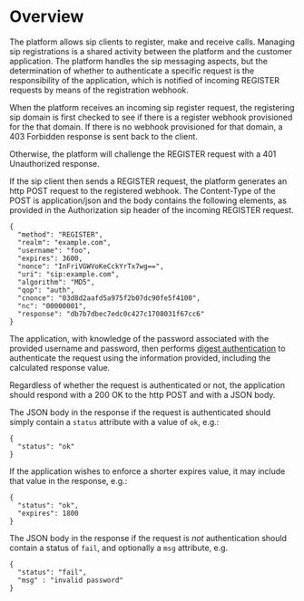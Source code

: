 # Overview
The platform allows sip clients to register, make and receive calls.  Managing sip registrations is a shared  activity between the platform and the customer application.  The platform handles the sip messaging aspects, but the determination of whether to authenticate a specific request is the responsibility of the application, which is notified of incoming REGISTER requests by means of the registration webhook.

When the platform receives an incoming sip register request, the registering sip domain is first checked to see if there is a register webhook provisioned for the that domain.  If there is no webhook provisioned for that domain, a 403 Forbidden response is sent back to the client.

Otherwise, the platform will challenge the REGISTER request with a 401 Unauthorized response.

If the sip client then sends a REGISTER request, the platform generates an http POST request to the registered webhook.  The Content-Type of the POST is application/json and the body contains the following elements, as provided in  the Authorization sip header of the incoming REGISTER request.
```
{
  "method": "REGISTER",
  "realm": "example.com",
  "username": "foo",
  "expires": 3600,
  "nonce": "InFriVGWVoKeCckYrTx7wg==",
  "uri": "sip:example.com",
  "algorithm": "MD5",
  "qop": "auth",
  "cnonce": "03d8d2aafd5a975f2b07dc90fe5f4100",
  "nc": "00000001",
  "response": "db7b7dbec7edc0c427c1708031f67cc6"
}
```
The application, with knowledge of the password associated with the provided username and password, then performs [digest authentication](https://tools.ietf.org/html/rfc2617) to authenticate the request using the information provided, including the calculated response value.

Regardless of whether the request is authenticated or not, the application should respond with a 200 OK to the http POST and with a JSON body.

The JSON body in the response if the request is authenticated should simply contain a `status` attribute with a value of `ok`, e.g.:
```
{
  "status": "ok"
}
```

If the application wishes to enforce a shorter expires value, it may include that value in the response, e.g.:
```
{
  "status": "ok",
  "expires": 1800
}
```

The JSON body in the response if the request is _not_ authentication should contain a status of `fail`, and optionally a `msg` attribute, e.g.
```
{
  "status": "fail",
  "msg" : "invalid password"
}
```
